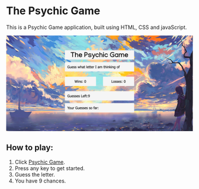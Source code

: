 # The Psychic Game

This is a Psychic Game application, built using HTML, CSS and javaScript.

![Home Page](./assets/images/ps.png)

## How to play:

1. Click [Psychic Game](https://tiurzm.github.io/Psychic-Game/).
2. Press any key to get started.
3. Guess the letter.
4. You have 9 chances.
